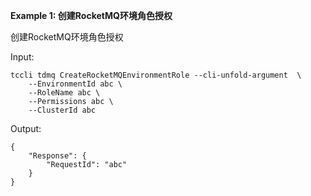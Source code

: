 **Example 1: 创建RocketMQ环境角色授权**

创建RocketMQ环境角色授权

Input: 

```
tccli tdmq CreateRocketMQEnvironmentRole --cli-unfold-argument  \
    --EnvironmentId abc \
    --RoleName abc \
    --Permissions abc \
    --ClusterId abc
```

Output: 
```
{
    "Response": {
        "RequestId": "abc"
    }
}
```

